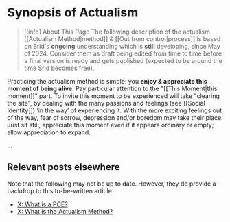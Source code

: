 # Synopsis of Actualism

>[!info]  About This Page
> The following description of the actualism [[Actualism Method|method]] & [[Out from control|process]] is based on Srid's **ongoing** understanding which is **still** developing, since May of 2024. Consider them as draft being edited from time to time before a final version is ready and gets published (expected to be around the time Srid becomes free).

Practicing the actualism method is simple: you **enjoy & appreciate this moment of being alive**. Pay particular attention to the "[[This Moment|this moment]]" part. To invite this moment to be experienced will take "clearing the site", by dealing with the many passions and feelings (see [[Social Identity]]) ‘in the way’ of experiencing it. With the more exciting feelings out of the way, fear of sorrow, depression and/or boredom may take their place. Just sit still, appreciate this moment even if it appears ordinary or empty; allow appreciation to expand.

...

## Relevant posts elsewhere

Note that the following may not be up to date. However, they do provide a backdrop to this to-be-written article.

- [X: What is a PCE?](https://x.com/sridca/article/1862587658452525148)
- [X: What is the Actualism Method?](https://x.com/sridca/article/1858213989257543840)